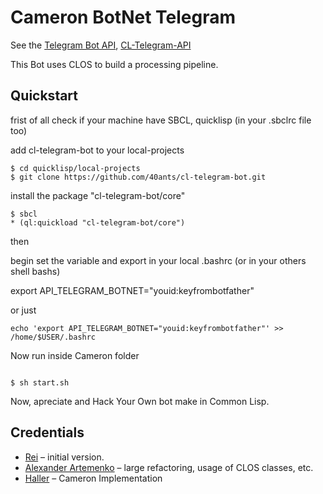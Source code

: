 # Cameron BotNet Telegram

See the [Telegram Bot API](https://core.telegram.org/bots/api), [CL-Telegram-API](https://github.com/40ants/cl-telegram-bot.git)

This Bot uses CLOS to build a processing pipeline.

## Quickstart

frist of all check if your machine have SBCL, quicklisp (in your .sbclrc file too)

add cl-telegram-bot to your local-projects

```
$ cd quicklisp/local-projects
$ git clone https://github.com/40ants/cl-telegram-bot.git
```

install the package "cl-telegram-bot/core"

```
$ sbcl
* (ql:quickload "cl-telegram-bot/core")
```

then

begin set the variable and export in your local .bashrc (or in your others shell bashs)

export API_TELEGRAM_BOTNET="youid:keyfrombotfather"

or just

```
echo 'export API_TELEGRAM_BOTNET="youid:keyfrombotfather"' >> /home/$USER/.bashrc
```

Now run inside Cameron folder

```

$ sh start.sh

```

Now, apreciate and Hack Your Own bot make in Common Lisp.

## Credentials

* [Rei](https://github.com/sovietspaceshipg) – initial version.
* [Alexander Artemenko](https://github.com/svetlyak40wt) – large refactoring, usage of CLOS classes, etc.
* [Haller](https://keybase.io/haller218) – Cameron Implementation
